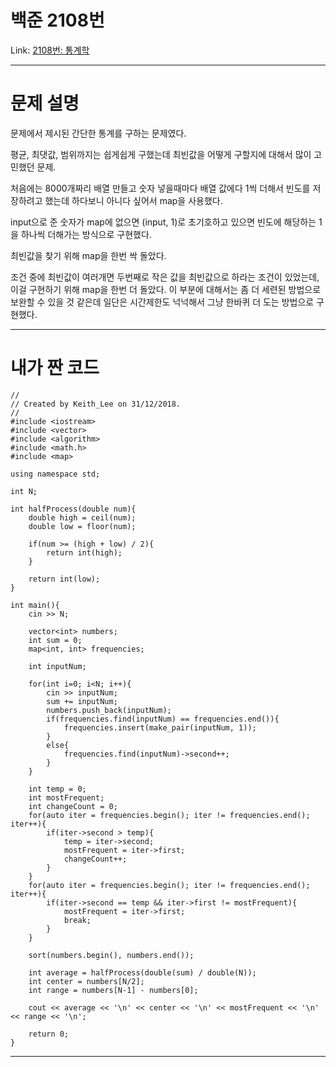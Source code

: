 # 백준 2108번
Link: [2108번: 통계학][BOJLink]

[BOJLink]: https://www.acmicpc.net/problem/2108
<hr/>

# 문제 설명
문제에서 제시된 간단한 통계를 구하는 문제였다.

평균, 최댓값, 범위까지는 쉽게쉽게 구했는데 최빈값을 어떻게 구할지에 대해서 많이 고민했던 문제.

처음에는 8000개짜리 배열 만들고 숫자 넣을때마다 배열 값에다 1씩 더해서 빈도를 저장하려고 했는데 하다보니 아니다 싶어서 map을 사용했다.

input으로 준 숫자가 map에 없으면 (input, 1)로 초기호하고 있으면 빈도에 해당하는 1을 하나씩 더해가는 방식으로 구현했다.

최빈값을 찾기 위해 map을 한번 싹 돌았다.

조건 중에 최빈값이 여러개면 두번째로 작은 값을 최빈값으로 하라는 조건이 있었는데, 이걸 구현하기 위해 map을 한번 더 돌았다. 이 부분에 대해서는 좀 더 세련된 방법으로 보완할 수 있을 것 같은데 일단은 시간제한도 넉넉해서 그냥 한바퀴 더 도는 방법으로 구현했다.
<hr/>

# 내가 짠 코드
```
//
// Created by Keith_Lee on 31/12/2018.
//
#include <iostream>
#include <vector>
#include <algorithm>
#include <math.h>
#include <map>

using namespace std;

int N;

int halfProcess(double num){
    double high = ceil(num);
    double low = floor(num);

    if(num >= (high + low) / 2){
        return int(high);
    }

    return int(low);
}

int main(){
    cin >> N;

    vector<int> numbers;
    int sum = 0;
    map<int, int> frequencies;

    int inputNum;

    for(int i=0; i<N; i++){
        cin >> inputNum;
        sum += inputNum;
        numbers.push_back(inputNum);
        if(frequencies.find(inputNum) == frequencies.end()){
            frequencies.insert(make_pair(inputNum, 1));
        }
        else{
            frequencies.find(inputNum)->second++;
        }
    }

    int temp = 0;
    int mostFrequent;
    int changeCount = 0;
    for(auto iter = frequencies.begin(); iter != frequencies.end(); iter++){
        if(iter->second > temp){
            temp = iter->second;
            mostFrequent = iter->first;
            changeCount++;
        }
    }
    for(auto iter = frequencies.begin(); iter != frequencies.end(); iter++){
        if(iter->second == temp && iter->first != mostFrequent){
            mostFrequent = iter->first;
            break;
        }
    }

    sort(numbers.begin(), numbers.end());

    int average = halfProcess(double(sum) / double(N));
    int center = numbers[N/2];
    int range = numbers[N-1] - numbers[0];

    cout << average << '\n' << center << '\n' << mostFrequent << '\n' << range << '\n';

    return 0;
}
```
<hr/>
